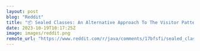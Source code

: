 ```yaml
---
layout: post
blog: "Reddit"
title: "📦 Sealed Classes: An Alternative Approach To The Visitor Pattern In Kotlin And Java 21"
date: 2023-10-19T10:17:25Z
image: images/reddit.png
remote_url: "https://www.reddit.com/r/java/comments/17bfsfi/sealed_classes_an_alternative_approach_to_the/"
---
```

